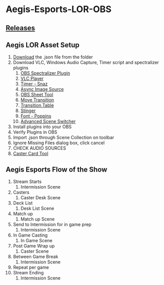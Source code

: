 # Aegis-Esports-LOR-OBS

## [Releases](https://github.com/hivar94/AegisEsports/releases)

## Aegis LOR Asset Setup

1. [Download](https://github.com/hivar94/AegisEsports/releases) the .json file from the folder
2. Download VLC, Windows Audio Capture, Timer script and spectralizer plugins
	1. [OBS Spectralizer Plugin](https://github.com/univrsal/spectralizer/releases)
	2. [VLC Player](https://www.videolan.org/vlc/download-windows.html)
	3. [Timer - Snaz ](https://github.com/JimmyAppelt/Snaz)
	4. [Async Image Source](https://obsproject.com/forum/resources/xobsasyncimagesource-asynchronous-image-source.1681/)
	5. [OBS Sheet Tool](https://github.com/DaBenjamins/obs-google-sheet-importer#setting-browser-url)
	6. [Move Transition](https://obsproject.com/forum/resources/move-transition.913/)
	7. [Transition Table](https://obsproject.com/forum/resources/transition-table.1174/)
	8. [Stinger](https://github.com/hivar94/AegisEsports/raw/main/Assets/Transition_AEGIS.webm)
	9. [Font - Poppins](https://fonts.google.com/specimen/Poppins)
	10. [Advanced Scene Switcher](https://obsproject.com/forum/resources/advanced-scene-switcher.395/)
3. Install plugins into your OBS
4. Verify Plugins in OBS
5. Import .json through Scene Collection on toolbar
6. Ignore Missing Files dialog box, click cancel
7. CHECK AUDIO SOURCES
8. [Caster Card Tool](https://creative-runeterra.netlify.app/)


## Aegis Esports Flow of the Show

1. Stream Starts
	1. Intermission Scene
2. Casters
	1. Caster Desk Scene
3. Deck List
	1. Desk List Scene
4. Match up
	1. Match up Scene
5. Send to Intermission for in game prep
	1. Intermission Scene
6. In Game Casting
	1. In Game Scene
5. Post Game Wrap up
	1. Caster Scene
7. Between Game Break
	1. Intermission Scene
8. Repeat per game
9. Stream Ending
	1. Intermission Scene
